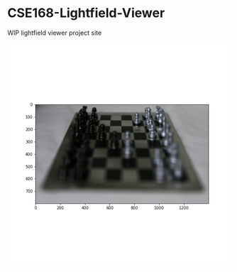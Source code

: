 # CSE168-Lightfield-Viewer
WIP lightfield viewer project site


![chess_image](chess_demo.png?raw=true)

